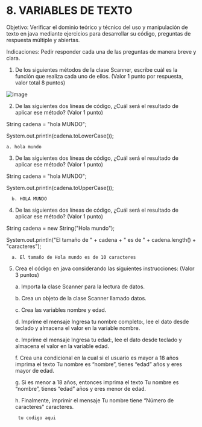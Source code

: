 # 8. VARIABLES DE TEXTO

Objetivo: Verificar el dominio teórico y técnico del uso y manipulación de texto en java
mediante ejercicios para desarrollar su código, preguntas de respuesta múltiple y
abiertas.

Indicaciones: Pedir responder cada una de las preguntas de manera breve y clara.

1. De los siguientes métodos de la clase Scanner, escribe cuál es la función que
realiza cada uno de ellos. (Valor 1 punto por respuesta, valor total 8 puntos)

![image](https://user-images.githubusercontent.com/104698382/180625759-a5671847-3a22-4388-9553-5434aaba7fec.png)

2. De las siguientes dos líneas de código, ¿Cuál será el resultado de aplicar ese
método? (Valor 1 punto)

String cadena = "hola MUNDO";

System.out.println(cadena.toLowerCase());
    
    a. hola mundo
    
3. De las siguientes dos líneas de código, ¿Cuál será el resultado de aplicar ese
método? (Valor 1 punto)

String cadena = "hola MUNDO";

System.out.println(cadena.toUpperCase());

      b. HOLA MUNDO
      
4. De las siguientes dos líneas de código, ¿Cuál será el resultado de aplicar ese
método? (Valor 1 punto)

String cadena = new String("Hola mundo");

System.out.println("El tamaño de " + cadena + " es de " + cadena.length() + "caracteres");

      a. El tamaño de Hola mundo es de 10 caracteres
      
5. Crea el código en java considerando las siguientes instrucciones: (Valor 3 puntos)

    a. Importa la clase Scanner para la lectura de datos.

    b. Crea un objeto de la clase Scanner llamado datos.

    c. Crea las variables nombre y edad.

    d. Imprime el mensaje Ingresa tu nombre completo:, lee el dato desde
    teclado y almacena el valor en la variable nombre.

    e. Imprime el mensaje Ingresa tu edad:, lee el dato desde teclado y almacena
    el valor en la variable edad.

    f. Crea una condicional en la cual si el usuario es mayor a 18 años imprima el
    texto Tu nombre es “nombre”, tienes “edad” años y eres mayor de edad.

    g. Si es menor a 18 años, entonces imprima el texto Tu nombre es “nombre”,
    tienes “edad” años y eres menor de edad.

    h. Finalmente, imprimir el mensaje Tu nombre tiene “Número de caracteres”
    caracteres.
    
        tu codigo aqui
